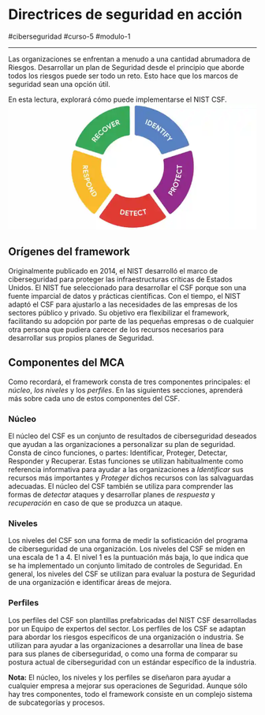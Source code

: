 # Directrices de seguridad en acción
#ciberseguridad #curso-5 #modulo-1 

---
Las organizaciones se enfrentan a menudo a una cantidad abrumadora de Riesgos. Desarrollar un plan de Seguridad desde el principio que aborde todos los riesgos puede ser todo un reto. Esto hace que los marcos de seguridad sean una opción útil.

En esta lectura, explorará cómo puede implementarse el NIST CSF.
![NIST CSF](img/nist-csf.webp)
## Orígenes del framework

Originalmente publicado en 2014, el NIST desarrolló el marco de ciberseguridad para proteger las infraestructuras críticas de Estados Unidos. El NIST fue seleccionado para desarrollar el CSF porque son una fuente imparcial de datos y prácticas científicas. Con el tiempo, el NIST adaptó el CSF para ajustarlo a las necesidades de las empresas de los sectores público y privado. Su objetivo era flexibilizar el framework, facilitando su adopción por parte de las pequeñas empresas o de cualquier otra persona que pudiera carecer de los recursos necesarios para desarrollar sus propios planes de Seguridad.
## Componentes del MCA

Como recordará, el framework consta de tres componentes principales: el _núcleo_, _los niveles_ y los _perfiles_. En las siguientes secciones, aprenderá más sobre cada uno de estos componentes del CSF.
### Núcleo

El núcleo del CSF es un conjunto de resultados de ciberseguridad deseados que ayudan a las organizaciones a personalizar su plan de seguridad. Consta de cinco funciones, o partes: Identificar, Proteger, Detectar, Responder y Recuperar. Estas funciones se utilizan habitualmente como referencia informativa para ayudar a las organizaciones a _Identificar_ sus recursos más importantes y _Proteger_ dichos recursos con las salvaguardas adecuadas. El núcleo del CSF también se utiliza para comprender las formas de _detectar_ ataques y desarrollar planes de _respuesta_ y _recuperación_ en caso de que se produzca un ataque.
### Niveles

Los niveles del CSF son una forma de medir la sofisticación del programa de ciberseguridad de una organización. Los niveles del CSF se miden en una escala de 1 a 4. El nivel 1 es la puntuación más baja, lo que indica que se ha implementado un conjunto limitado de controles de Seguridad. En general, los niveles del CSF se utilizan para evaluar la postura de Seguridad de una organización e identificar áreas de mejora.
### Perfiles

Los perfiles del CSF son plantillas prefabricadas del NIST CSF desarrolladas por un Equipo de expertos del sector. Los perfiles de los CSF se adaptan para abordar los riesgos específicos de una organización o industria. Se utilizan para ayudar a las organizaciones a desarrollar una línea de base para sus planes de ciberseguridad, o como una forma de comparar su postura actual de ciberseguridad con un estándar específico de la industria.

**Nota:** El núcleo, los niveles y los perfiles se diseñaron para ayudar a cualquier empresa a mejorar sus operaciones de Seguridad. Aunque sólo hay tres componentes, todo el framework consiste en un complejo sistema de subcategorías y procesos.